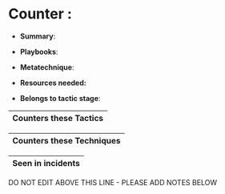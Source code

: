 # Counter : 

* **Summary**: 

* **Playbooks**: 

* **Metatechnique**: 

* **Resources needed:** 

* **Belongs to tactic stage**: 


| Counters these Tactics |
| ---------------------- |



| Counters these Techniques |
| ------------------------- |



| Seen in incidents |
| ----------------- |


DO NOT EDIT ABOVE THIS LINE - PLEASE ADD NOTES BELOW